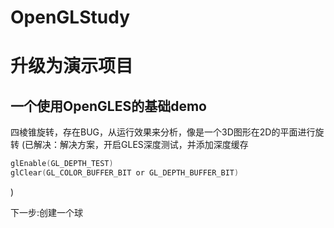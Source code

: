 # OpenGLStudy
# 升级为演示项目

## 一个使用OpenGLES的基础demo

四棱锥旋转，存在BUG，从运行效果来分析，像是一个3D图形在2D的平面进行旋转
(已解决：解决方案，开启GLES深度测试，并添加深度缓存
```kotlin
glEnable(GL_DEPTH_TEST)
glClear(GL_COLOR_BUFFER_BIT or GL_DEPTH_BUFFER_BIT)
```
)

下一步:创建一个球
